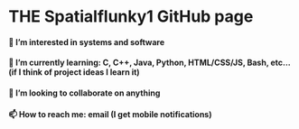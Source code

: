 # THE Spatialflunky1 GitHub page
#### 👀 I’m interested in systems and software
#### 🌱 I’m currently learning: C, C++, Java, Python, HTML/CSS/JS, Bash, etc... (if I think of project ideas I learn it)
#### 💞️ I’m looking to collaborate on anything
#### 📫 How to reach me: email (I get mobile notifications)

<!---
spatialflunky1/spatialflunky1 is a ✨ special ✨ repository because its `README.md` (this file) appears on your GitHub profile.
You can click the Preview link to take a look at your changes.
--->
